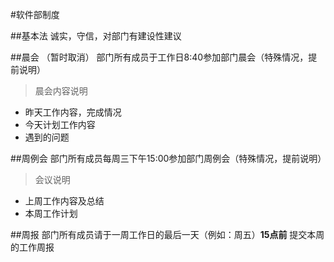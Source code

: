 #软件部制度

##基本法
诚实，守信，对部门有建设性建议

##晨会 （暂时取消）
部门所有成员于工作日8:40参加部门晨会（特殊情况，提前说明）

> 晨会内容说明

* 昨天工作内容，完成情况
* 今天计划工作内容
* 遇到的问题

##周例会
部门所有成员每周三下午15:00参加部门周例会（特殊情况，提前说明）

>会议说明

* 上周工作内容及总结
* 本周工作计划

##周报
部门所有成员请于一周工作日的最后一天（例如：周五）**15点前** 提交本周的工作周报

